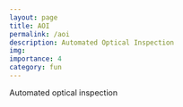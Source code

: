 ```yaml
---
layout: page
title: AOI
permalink: /aoi
description: Automated Optical Inspection
img:
importance: 4
category: fun
---
```


Automated optical inspection

